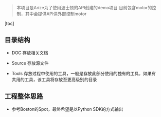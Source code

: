 > 本项目是Arize为了使用波士顿的API创建的demo项目
> 目前包含motor的控制，其中会提供API供外部控制motor

[toc]

## 目录结构
* DOC 存放相关文档

* Source  存放源文件

* Tools 存放过程中使用的工具，一般是存放此部分使用的独有的工具，如果有共用的工具，该工具将存放至更高级别的目录

## 工程整体思路

* 参考Boston的Spot，最终希望是以Python SDK的方式输出



